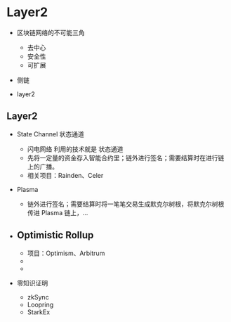# Layer2
- 区块链网络的不可能三角
    - 去中心
    - 安全性
    - 可扩展


- 侧链
- layer2

## Layer2
- State Channel 状态通道
    - 闪电网络 利用的技术就是 状态通道
    - 先将一定量的资金存入智能合约里；链外进行签名；需要结算时在进行链上的广播。
    - 相关项目：Rainden、Celer

- Plasma 
    - 链外进行签名；需要结算时将一笔笔交易生成默克尔树根，将默克尔树根传进 Plasma 链上，...

- Optimistic Rollup
    - 
    - 项目：Optimism、Arbitrum
    - 
    - 

- 零知识证明
    - zkSync
    - Loopring
    - StarkEx